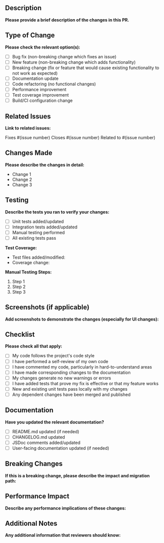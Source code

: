 ## Description

**Please provide a brief description of the changes in this PR.**

## Type of Change

**Please check the relevant option(s):**

- [ ] Bug fix (non-breaking change which fixes an issue)
- [ ] New feature (non-breaking change which adds functionality)
- [ ] Breaking change (fix or feature that would cause existing functionality to not work as expected)
- [ ] Documentation update
- [ ] Code refactoring (no functional changes)
- [ ] Performance improvement
- [ ] Test coverage improvement
- [ ] Build/CI configuration change

## Related Issues

**Link to related issues:**

Fixes #(issue number)
Closes #(issue number)
Related to #(issue number)

## Changes Made

**Please describe the changes in detail:**

- Change 1
- Change 2
- Change 3

## Testing

**Describe the tests you ran to verify your changes:**

- [ ] Unit tests added/updated
- [ ] Integration tests added/updated
- [ ] Manual testing performed
- [ ] All existing tests pass

**Test Coverage:**
- Test files added/modified:
- Coverage change:

**Manual Testing Steps:**
1. Step 1
2. Step 2
3. Step 3

## Screenshots (if applicable)

**Add screenshots to demonstrate the changes (especially for UI changes):**

## Checklist

**Please check all that apply:**

- [ ] My code follows the project's code style
- [ ] I have performed a self-review of my own code
- [ ] I have commented my code, particularly in hard-to-understand areas
- [ ] I have made corresponding changes to the documentation
- [ ] My changes generate no new warnings or errors
- [ ] I have added tests that prove my fix is effective or that my feature works
- [ ] New and existing unit tests pass locally with my changes
- [ ] Any dependent changes have been merged and published

## Documentation

**Have you updated the relevant documentation?**

- [ ] README.md updated (if needed)
- [ ] CHANGELOG.md updated
- [ ] JSDoc comments added/updated
- [ ] User-facing documentation updated (if needed)

## Breaking Changes

**If this is a breaking change, please describe the impact and migration path:**

## Performance Impact

**Describe any performance implications of these changes:**

## Additional Notes

**Any additional information that reviewers should know:**
